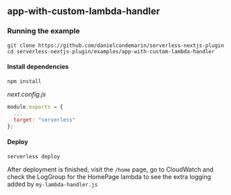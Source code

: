 ## app-with-custom-lambda-handler

### Running the example

```shell
git clone https://github.com/danielcondemarin/serverless-nextjs-plugin
cd serverless-nextjs-plugin/examples/app-with-custom-lambda-handler
```

#### Install dependencies

```shell
npm install
```

_next.config.js_

```js
module.exports = {
  ...
  target: "serverless"
};
```

#### Deploy

`serverless deploy`

After deployment is finished, visit the `/home` page, go to CloudWatch and check the LogGroup for the HomePage lambda to see the extra logging added by `my-lambda-handler.js`
